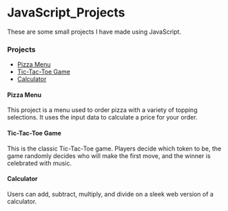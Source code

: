 <h1>JavaScript_Projects</h1>

These are some small projects I have made using JavaScript.

<h3>Projects</h3>

<ul>
 <li><a href="https://github.com/josephlister/JavaScript_Projects/tree/main/Pizza_Project">Pizza Menu</a></li>
 <li><a href="https://github.com/josephlister/JavaScript_Projects/tree/main/TicTacToe">Tic-Tac-Toe Game</a></li>
 <li><a href="https://github.com/josephlister/JavaScript_Projects/blob/main/Calculator.html">Calculator</a></li>
</ul>

<h4>Pizza Menu</h4>

This project is a menu used to order pizza with a variety of topping selections.  It uses the input data to calculate a price for your order.

<h4>Tic-Tac-Toe Game</h4>

This is the classic Tic-Tac-Toe game.  Players decide which token to be, the game randomly decides who will make the first move, and the winner is celebrated with music.

<h4>Calculator</h4>

Users can add, subtract, multiply, and divide on a sleek web version of a calculator.
